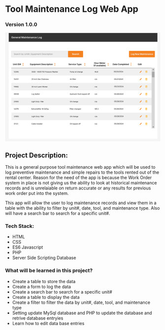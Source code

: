 # Tool Maintenance Log Web App
### Version 1.0.0
 
![Tool Rental General Maintenece Design Image](assets/images/tool-mainteneance-log-design.png)


## Project Description:
This is a general purpose tool maintenance web app which will be used to log preventive maintenance and simple repairs to the tools rented out of the rental center.
Reason for the need of the app is because the Work Order system in place is not giving us the ability to look at historical maintenance records and is unrelaiable on return accurate or any results for previous work order put into the system. 

This app will allow the user to log maintenance records and view them in a table with the ability to filter by unit#, date, tool, and maintenance type. Also will have a search bar to search for a specific unit#.

### Tech Stack:
- HTML
- CSS
- ES6 Javascript
- PHP
- Server Side Scripting Database

### What will be learned in this project?
- Create a table to store the data
- Create a form to log the data
- Create a search bar to search for a specific unit#
- Create a table to display the data
- Create a filter to filter the data by unit#, date, tool, and maintenance type
- Setting update MySql database and PHP to update the database and retrive database entryies
- Learn how to edit data base entries